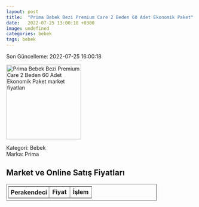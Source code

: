 ```yaml
---
layout: post
title:  "Prima Bebek Bezi Premium Care 2 Beden 60 Adet Ekonomik Paket"
date:   2022-07-25 13:00:18 +0300
image: undefined
categories: bebek
tags: bebek
---
```


Son Güncelleme: 2022-07-25 16:00:18

<img src="undefined" width="200" alt="Prima Bebek Bezi Premium Care 2 Beden 60 Adet Ekonomik Paket market fiyatları" />

Kategori: Bebek
<br />
Marka: Prima

<h2>Market ve Online Satış Fiyatları</h2>

<table border="1" style="padding: 5px;width:80%;">
  <tr>
    <td style="padding: 5px;"><strong>Perakendeci</strong></td>
    <td><strong>Fiyat</strong></td>
    <td><strong>İşlem</strong></td>
  </tr>
  
</table>
